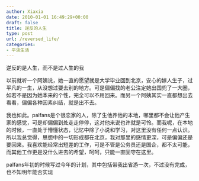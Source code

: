 ```yaml
---
author: Xiaxia
date: 2010-01-01 16:49:29+00:00
draft: false
title: 逆反的人生
type: post
url: /reversed_life/
categories:
- 平淡生活
---
```




逆反的是人生，而不是过人生的我

以前就听一个阿姨说，她一直的愿望就是大学毕业回到北京，安心的嫁人生子，过平凡的一生，从没想过要去别的地方。可是偏偏找的老公注定她出国兜了一大圈，如若不是因为她本来的个性，完全可以不用回来。而另一个阿姨其实一直都想出去看看，偏偏各种因素纠结，就是出不去。

我也如此。palfans是个很恋家的人，除了生他养他的本地，哪里都不会让他产生家的感觉，可是却偏偏到处走走停停，这对他来说也许就是可怜。而我呢，在本地的时候，一直处于懵懂状态，记忆中除了小说和学习，对这里没有任何一点认识。所以我总觉得，思想中的一切形成都在北京，我对那里的感情更深，可是偏偏还是要回来。我喜欢能经常出短差的工作，可是不管是公务员还是国企，都不太可能，而其他工作更是没什么进去的希望，呵呵，只能一直固守在这里。

palfans年初的时候写过今年的计划，其中包括带我出省游一次，不过没有完成，也不知明年能否实现


